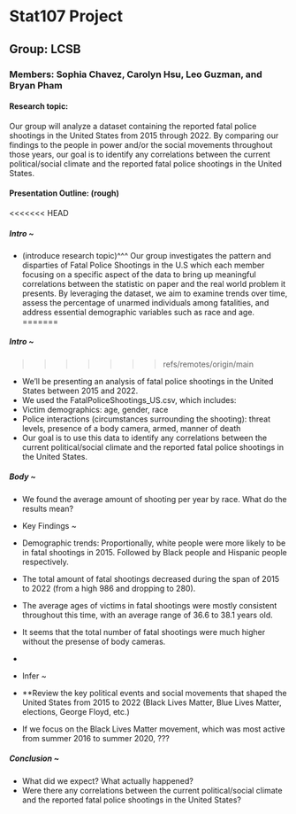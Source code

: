 # Stat107 Project

## Group: LCSB

### Members: Sophia Chavez, Carolyn Hsu, Leo Guzman, and Bryan Pham

#### Research topic:

Our group will analyze a dataset containing the reported fatal police shootings in the United States from 2015 through 2022. By comparing our findings to the people in power and/or the social movements throughout those years, our goal is to identify any correlations between the current political/social climate and the reported fatal police shootings in the United States.

#### Presentation Outline: (rough)

<<<<<<< HEAD
##### Intro ~
- (introduce research topic)^^^
Our group investigates the pattern and disparties of Fatal Police Shootings in the U.S which each member focusing on a specific aspect of the data to bring up meaningful correlations between the statistic on paper and the real world problem it presents. By leveraging the dataset, we aim to examine trends over time, assess the percentage of unarmed individuals among fatalities, and address essential demographic variables such as race and age.
=======
##### Intro \~
>>>>>>> refs/remotes/origin/main

-   We’ll be presenting an analysis of fatal police shootings in the United States between 2015 and 2022.
-   We used the FatalPoliceShootings_US.csv, which includes:
-   Victim demographics: age, gender, race
-   Police interactions (circumstances surrounding the shooting): threat levels, presence of a body camera, armed, manner of death
-   Our goal is to use this data to identify any correlations between the current political/social climate and the reported fatal police shootings in the United States.

##### Body \~

-   We found the average amount of shooting per year by race. What do the results mean?

-   Key Findings ~
-   Demographic trends: Proportionally, white people were more likely to be in fatal shootings in 2015. Followed by Black people and Hispanic people respectively.
-   The total amount of fatal shootings decreased during the span of 2015 to 2022 (from a high 986 and dropping to 280).
-   The average ages of victims in fatal shootings were mostly consistent throughout this time, with an average range of 36.6 to 38.1 years old.
-   It seems that the total number of fatal shootings were much higher without the presense of body cameras.
-   

-   Infer ~
-   **Review the key political events and social movements that shaped the United States from 2015 to 2022 (Black Lives Matter, Blue Lives Matter, elections, George Floyd, etc.)
-   If we focus on the Black Lives Matter movement, which was most active from summer 2016 to summer 2020, ???

##### Conclusion \~

-   What did we expect? What actually happened?
-   Were there any correlations between the current political/social climate and the reported fatal police shootings in the United States?

